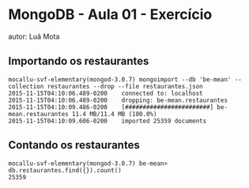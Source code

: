 # MongoDB - Aula 01 - Exercício
autor: Luã Mota

## Importando os restaurantes

```
mocallu-svf-elementary(mongod-3.0.7) mongoimport --db 'be-mean' --collection restaurantes --drop --file restaurantes.json
2015-11-15T04:10:06.489-0200	connected to: localhost
2015-11-15T04:10:06.489-0200	dropping: be-mean.restaurantes
2015-11-15T04:10:09.486-0200	[########################] be-mean.restaurantes	11.4 MB/11.4 MB (100.0%)
2015-11-15T04:10:09.606-0200	imported 25359 documents

```

## Contando os restaurantes

```
mocallu-svf-elementary(mongod-3.0.7) be-mean> db.restaurantes.find({}).count()
25359

```
